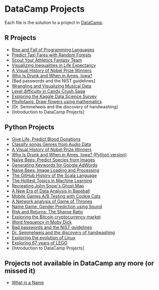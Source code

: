 # DataCamp Projects

Each file is the solution to a project in [DataCamp](https://www.datacamp.com).

## R Projects
 - [Rise and Fall of Programming Languages](https://github.com/ChristianNogueira/datacamp_projects/blob/master/rise_and_fall_of_programming_languages.ipynb)
 - [Predict Taxi Fares with Random Forests](https://github.com/ChristianNogueira/datacamp_projects/blob/master/predict_taxi_fares_with_random_forests.ipynb)
 - [Scout Your Athletics Fantasy Team](https://github.com/ChristianNogueira/datacamp_projects/blob/master/scout_your_athletics_fantasy_team.ipynb)
 - [Visualizing Inequalities in Life Expectancy](https://github.com/ChristianNogueira/datacamp_projects/blob/master/visualizing_inequalities_in_life_expectancy.ipynb)
 - [A Visual History of Nobel Prize Winners](https://github.com/ChristianNogueira/datacamp_projects/blob/master/a_visual_history_of_nobel_prize_winners.ipynb)
 - [Who Is Drunk and When in Ames, Iowa?](https://github.com/ChristianNogueira/datacamp_projects/blob/master/who_is_drunk_and_when_in_ames_iowa.ipynb)
 - [Bad passwords and the NIST guidelines]
 - [Wrangling and Visualizing Musical Data](https://github.com/ChristianNogueira/datacamp_projects/blob/master/wrangling_and_visualizing_musical_data.ipynb)
 - [Level difficulty in Candy Crush Saga](https://github.com/ChristianNogueira/datacamp_projects/blob/master/level_difficulty_in_candy_crush_saga.ipynb)
 - [Exploring the Kaggle Data Science Survey](https://github.com/ChristianNogueira/datacamp_projects/blob/master/exploring_the_kaggle_data_science_survey.ipynb)
 - [Phyllotaxis: Draw flowers using mathematics](https://github.com/ChristianNogueira/datacamp_projects/blob/master/phyllotaxis_draw_flowers_using_mathematics.ipynb)
 - [Dr. Semmelweis and the discovery of handwashing]
 - [Introduction to DataCamp Projects]

## Python Projects
 - [Give Life, Predict Blood Donations](https://github.com/ChristianNogueira/datacamp_projects/blob/master/give_life_predict_blood_donations.ipynb)
 - [Classify songs Genres from Audio Data](https://github.com/ChristianNogueira/datacamp_projects/blob/master/classify_song_genres_from_audio_data.ipynb)
 - [A Visual History of Nobel Prize Winners](https://github.com/ChristianNogueira/datacamp_projects/blob/master/a_visual_history_of_nobel_prize_winners_python.ipynb)
 - [Who Is Drunk and When in Ames, Iowa? (Python version)](https://github.com/ChristianNogueira/datacamp_projects/blob/master/who_is_drunk_and_when_in_ames_iowa_python.ipynb)
 - [Naïve Bees: Predict Species from Images](https://github.com/ChristianNogueira/datacamp_projects/blob/master/naive_Bees_predict_species_from_images.ipynb)
 - [Generating Keywords for Google AdWords](https://github.com/ChristianNogueira/datacamp_projects/blob/master/generating_keywords_for_google_adwords.ipynb)
 - [Naïve Bees: Image Loading and Processing](https://github.com/ChristianNogueira/datacamp_projects/blob/master/naive_bees_image_loading_and_processing.ipynb)
 - [The GitHub History of the Scala Language](https://github.com/ChristianNogueira/datacamp_projects/blob/master/the_gitHub_history_of_the_scala_language.ipynb)
 - [The Hottest Topics in Machine Learning](https://github.com/ChristianNogueira/datacamp_projects/blob/master/the_hottest_topics_in_machine_learning.ipynb)
 - [Recreating John Snow's Ghost Map](https://github.com/ChristianNogueira/datacamp_projects/blob/master/recreating_john_snow_s_ghost_map.ipynb)
 - [A New Era of Data Analysis in Baseball](https://github.com/ChristianNogueira/datacamp_projects/blob/master/a_new_era_of_data_analysis_in_baseball.ipynb)
 - [Mobile Games A/B Testing with Cookie Cats](https://github.com/ChristianNogueira/datacamp_projects/blob/master/mobile_games_ab-testing_with_cookie_cats.ipynb)
 - [A Network analysis of Game of Thrones](https://github.com/ChristianNogueira/datacamp_projects/blob/master/a_network_analysis_of_game_of_thrones.ipynb)
 - [Name Game: Gender Prediction using Sound](https://github.com/ChristianNogueira/datacamp_projects/blob/master/name_game_genderprediction_using_sound.ipynb)
 - [Risk and Returns: The Sharpe Ratio](https://github.com/ChristianNogueira/datacamp_projects/blob/master/risk_and_returns_the_sharpe_ratio.ipynb)
 - [Exploring the Bitcoin cryptocurrency market](https://github.com/ChristianNogueira/datacamp_projects/blob/master/exploring_the_bitcoin_cryptocurrency_market.ipynb)
 - [Word frequency in Moby Dick](https://github.com/ChristianNogueira/datacamp_projects/blob/master/word_frequency_in_moby_dick.ipynb)
 - [Bad passwords and the NIST guidelines](https://github.com/ChristianNogueira/datacamp_projects/blob/master/bad_passwords_and_the_NIST_guidelines.ipynbd)
 - [Dr. Semmelweis and the discovery of handwashing](https://github.com/ChristianNogueira/datacamp_projects/blob/master/dr_semmelweis_and_the_discovery_of_handwashing.ipynb)
 - [Exploring the evolution of Linux](https://github.com/ChristianNogueira/datacamp_projects/blob/master/exploring_the_evolution_of_linux.ipynb)
 - [Exploring 67 years of LEGO](https://github.com/ChristianNogueira/datacamp_projects/blob/master/exploring_67_years_of_lego.ipynb)
 - [Introduction to DataCamp Projects]

## Projects not available in DataCamp any more (or missed it)
 - [What in a Name](https://github.com/ChristianNogueira/datacamp_projects/blob/master/whats_in_a_name.ipynb)
